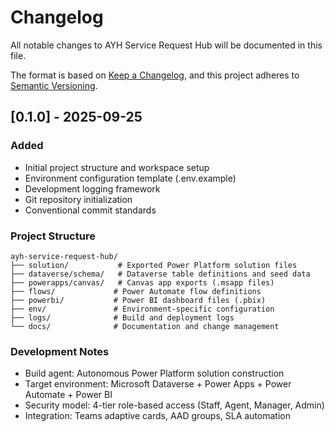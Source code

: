 # Changelog

All notable changes to AYH Service Request Hub will be documented in this file.

The format is based on [Keep a Changelog](https://keepachangelog.com/en/1.0.0/),
and this project adheres to [Semantic Versioning](https://semver.org/spec/v2.0.0.html).

## [0.1.0] - 2025-09-25

### Added
- Initial project structure and workspace setup
- Environment configuration template (.env.example)
- Development logging framework
- Git repository initialization
- Conventional commit standards

### Project Structure
```
ayh-service-request-hub/
├── solution/           # Exported Power Platform solution files
├── dataverse/schema/   # Dataverse table definitions and seed data
├── powerapps/canvas/   # Canvas app exports (.msapp files)
├── flows/             # Power Automate flow definitions
├── powerbi/           # Power BI dashboard files (.pbix)
├── env/               # Environment-specific configuration
├── logs/              # Build and deployment logs
└── docs/              # Documentation and change management
```

### Development Notes
- Build agent: Autonomous Power Platform solution construction
- Target environment: Microsoft Dataverse + Power Apps + Power Automate + Power BI
- Security model: 4-tier role-based access (Staff, Agent, Manager, Admin)
- Integration: Teams adaptive cards, AAD groups, SLA automation